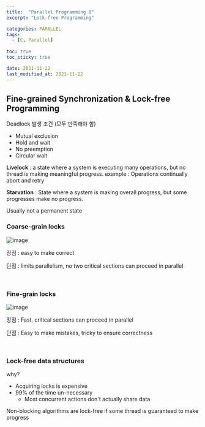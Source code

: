 ```yaml
---
title:  "Parallel Programming 8"
excerpt: "Lock-free Programming"

categories: PARALLEL
tags:
  - [C, Parallel]
 
toc: true 
toc_sticky: true

date: 2021-11-22
last_modified_at: 2021-11-22
---
```


## Fine-grained Synchronization & Lock-free Programming

Deadlock 발생 조건 (모두 만족해야 함)

- Mutual exclusion
- Hold and wait
- No preemption
- Circular wait

**Livelock** : a state where a system is executing many operations, but no thread is making meaningful progress. example : Operations continually abort and retry

**Starvation** : State where a system is making overall progress, but some progresses make no progress.

Usually not a permanent state

### Coarse-grain locks

![image](https://user-images.githubusercontent.com/65602371/149155952-4388e335-c794-40d8-bf6f-fdfa0911952e.png)

장점 : easy to make correct

단점 : limits parallelism, no two critical sections can proceed in parallel

&nbsp;

### Fine-grain locks

![image](https://user-images.githubusercontent.com/65602371/149156003-f5696538-4af9-4cf3-a7b8-dee7c36c8dfc.png)

장점 : Fast, critical sections can proceed in parallel

단점 : Easy to make mistakes, tricky to ensure correctness

&nbsp;

### Lock-free data structures

why?

- Acquiring locks is expensive
- 99% of the time un-necessary
  - Most concurrent actions don't actually share data

Non-blocking algorithms are lock-free if some thread is guaranteed to make progress